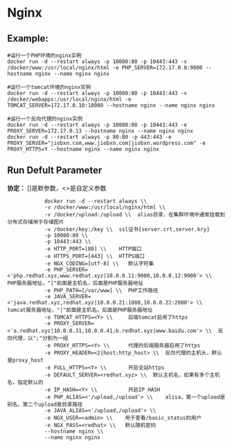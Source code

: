 Nginx
===

## Example:

    #运行一个PHP环境的nginx实例
    docker run -d --restart always -p 10080:80 -p 10443:443 -v /docker/www:/usr/local/nginx/html -e PHP_SERVER=172.17.0.8:9000 --hostname nginx --name nginx nginx

    #运行一个tomcat环境的nginx实例
    docker run -d --restart always -p 10080:80 -p 10443:443 -v /docker/webapps:/usr/local/nginx/html -e TOMCAT_SERVER=172.17.0.10:18080 --hostname nginx --name nginx nginx

    #运行一个反向代理的nginx实例
    docker run -d --restart always -p 10080:80 -p 10443:443 -e PROXY_SERVER=172.17.0.13 --hostname nginx --name nginx nginx
    docker run -d --restart always -p 80:80 -p 443:443 -e PROXY_SERVER="jiobxn.com,www.jiobxn.com|jiobxn.wordpress.com" -e PROXY_HTTPS=Y --hostname nginx --name nginx nginx

## Run Defult Parameter
**协定：** []是默参数，<>是自定义参数

				docker run -d --restart always \\
				-v /docker/www:/usr/local/nginx/html \\
				-v /docker/upload:/upload \\  alias目录，在集群环境中通常挂载到分布式存储用于存储图片
				-v /docker/key:/key \\  ssl证书{server.crt,server.kry}
				-p 10080:80 \\
				-p 10443:443 \\
				-e HTTP_PORT=[80] \\    HTTP端口
				-e HTTPS_PORT=[443] \\  HTTPS端口
				-e NGX_CODING=[utf-8] \\   默认字符集
				-e PHP_SERVER=<'php.redhat.xyz,www.redhat.xyz|10.0.0.11:9000,10.0.0.12:9000'> \\  PHP服务器地址，"|"前面是主机名，后面是PHP服务器地址
				-e PHP_PATH=[/var/www] \\  PHP工作路径
				-e JAVA_SERVER=<'java.redhat.xyz,redhat.xyz|10.0.0.21:1080,10.0.0.22:2080'> \\    tomcat服务器地址，"|"前面是主机名，后面是PHP服务器地址
				-e TOMCAT_HTTPS=<Y> \\     后端tomcat启用了https
				-e PROXY_SERVER=<'a.redhat.xyz|10.0.0.31,10.0.0.41;b.redhat.xyz|www.baidu.com'> \\  反向代理，以";"分割为一组
				-e PROXY_HTTPS=<Y> \\      代理的后端服务器启用了https
				-e PROXY_HEADER=<2|host;http_host> \\  反向代理的主机头，默认是proxy_host
				-e FULL_HTTPS=<Y> \\       开启全站https
				-e DEFAULT_SERVER=<redhat.xyz> \\  默认主机名，如果有多个主机名，指定默认的
				-e IP_HASH=<Y> \\          开启IP HASH
				-e PHP_ALIAS=<'/upload,/upload'> \\    alisa，第一个upload是别名，第二个upload是目录路径
				-e JAVA_ALIAS=<'/upload,/upload'> \\
				-e NGX_USER=<admin> \\    用于查看/basic_status的用户
				-e NGX_PASS=<redhat> \\   默认随机密码
				--hostname nginx \\
				--name nginx nginx
